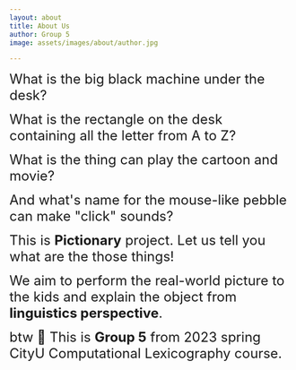 ```yaml
---
layout: about
title: About Us
author: Group 5
image: assets/images/about/author.jpg

---
```


<font size = "5"> What is the big black machine under the desk? </font> <br>

<font size = "5"> What is the rectangle on the desk containing all the letter from A to Z? </font> <br>

<font size = "5"> What is the thing can play the cartoon and movie? </font> <br>

<font size = "5"> And what's name for the mouse-like pebble can make "click" sounds?</font> <br>

<font size = "5"> This is <B>Pictionary</B> project. Let us tell you what are the those things!</font> <br>

<font size = "5"> We aim to perform the real-world picture to the kids and explain the object from <B>linguistics perspective</B>.</font> <br>
 
<font size = "5"> btw 🥳 This is <B>Group 5</B> from 2023 spring CityU Computational Lexicography course. </font> <br>